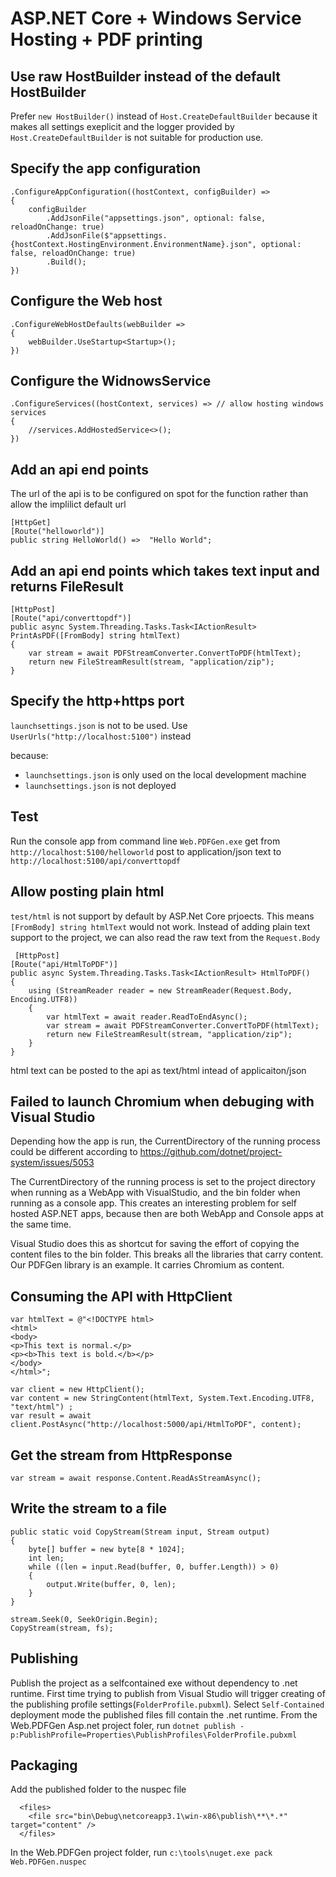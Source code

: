 # ASP.NET Core + Windows Service Hosting + PDF printing

## Use raw HostBuilder instead of the default HostBuilder

Prefer `new HostBuilder()` instead of `Host.CreateDefaultBuilder` because it makes all settings exeplicit and the logger provided by `Host.CreateDefaultBuilder` is not suitable for production use.

## Specify the app configuration
```
.ConfigureAppConfiguration((hostContext, configBuilder) =>
{
    configBuilder
        .AddJsonFile("appsettings.json", optional: false, reloadOnChange: true)
        .AddJsonFile($"appsettings.{hostContext.HostingEnvironment.EnvironmentName}.json", optional: false, reloadOnChange: true)
        .Build();
})
```

## Configure the Web host
```
.ConfigureWebHostDefaults(webBuilder =>
{
    webBuilder.UseStartup<Startup>();
})
```

## Configure the WidnowsService
```
.ConfigureServices((hostContext, services) => // allow hosting windows services
{
    //services.AddHostedService<>();
})
```

## Add an api end points
The url of the api is to be configured on spot for the function rather than allow the implilict default url
```
[HttpGet]
[Route("helloworld")]
public string HelloWorld() =>  "Hello World";
```

## Add an api end points which takes text input and returns FileResult
```
[HttpPost]
[Route("api/converttopdf")]
public async System.Threading.Tasks.Task<IActionResult> PrintAsPDF([FromBody] string htmlText)
{
    var stream = await PDFStreamConverter.ConvertToPDF(htmlText);
    return new FileStreamResult(stream, "application/zip");
}
```

## Specify the http+https port
`launchsettings.json` is not to be used. Use `UserUrls("http://localhost:5100")` instead

because:
 - `launchsettings.json` is only used on the local development machine
 - `launchsettings.json` is not deployed

## Test 
Run the console app from command line `Web.PDFGen.exe`
get from `http://localhost:5100/helloworld`
post to application/json text to `http://localhost:5100/api/converttopdf`

## Allow posting plain html
`test/html` is not support by default by ASP.Net Core prjoects. This means `[FromBody] string htmlText` would not work. Instead of adding plain text support to the project, we can also read the raw text from the `Request.Body`
```
 [HttpPost]
[Route("api/HtmlToPDF")]
public async System.Threading.Tasks.Task<IActionResult> HtmlToPDF()
{
    using (StreamReader reader = new StreamReader(Request.Body, Encoding.UTF8))
    {
        var htmlText = await reader.ReadToEndAsync();
        var stream = await PDFStreamConverter.ConvertToPDF(htmlText);
        return new FileStreamResult(stream, "application/zip");
    }
}
```
html text can be posted to the api as text/html intead of applicaiton/json

## Failed to launch Chromium when debuging with Visual Studio
Depending how the app is run, the CurrentDirectory of the running process could be different according to https://github.com/dotnet/project-system/issues/5053

The CurrentDirectory of the running process is set to the project directory when running as a WebApp with VisualStudio, and the bin folder when running as a console app. This creates an interesting problem for self hosted ASP.NET apps, because then are both WebApp and Console apps at the same time.

Visual Studio does this as shortcut for saving the effort of copying the content files to the bin folder. This breaks all the libraries that carry content. Our PDFGen library is an example. It carries Chromium as content.

## Consuming the API with HttpClient
```
var htmlText = @"<!DOCTYPE html>
<html>
<body>
<p>This text is normal.</p>
<p><b>This text is bold.</b></p>
</body>
</html>";

var client = new HttpClient();
var content = new StringContent(htmlText, System.Text.Encoding.UTF8, "text/html") ;
var result = await client.PostAsync("http://localhost:5000/api/HtmlToPDF", content);
```

## Get the stream from HttpResponse
`var stream = await response.Content.ReadAsStreamAsync();`

## Write the stream to a file
```
public static void CopyStream(Stream input, Stream output)
{
    byte[] buffer = new byte[8 * 1024];
    int len;
    while ((len = input.Read(buffer, 0, buffer.Length)) > 0)
    {
        output.Write(buffer, 0, len);
    }
}

stream.Seek(0, SeekOrigin.Begin);
CopyStream(stream, fs);

```

## Publishing
Publish the project as a selfcontained exe without dependency to .net runtime. First time trying to publish from Visual Studio will trigger creating of the publishing profile settings(`FolderProfile.pubxml`). Select `Self-Contained` deployment mode the published files fill contain the .net runtime.
From the Web.PDFGen Asp.net project foler, run `dotnet publish -p:PublishProfile=Properties\PublishProfiles\FolderProfile.pubxml`

## Packaging
Add the published folder to the nuspec file 
```
  <files>
    <file src="bin\Debug\netcoreapp3.1\win-x86\publish\**\*.*" target="content" />
  </files>
```

In the Web.PDFGen project folder, run `c:\tools\nuget.exe pack Web.PDFGen.nuspec`